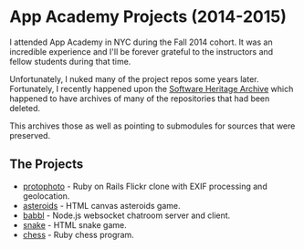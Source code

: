 # App Academy Projects (2014-2015)

I attended App Academy in NYC during the Fall 2014 cohort.
It was an incredible experience and I'll be forever grateful
to the instructors and fellow students during that time.

Unfortunately, I nuked many of the project repos some years later.
Fortunately, I recently happened upon the [Software Heritage Archive](https://archive.softwareheritage.org/)
which happened to have archives of many of the repositories that had been deleted.

This archives those as well as pointing to submodules for sources that were preserved.

## The Projects
* [protophoto](./protophoto/README.md) - Ruby on Rails Flickr clone with EXIF processing and geolocation.
* [asteroids](./asteroids/README.md) - HTML canvas asteroids game.
* [babbl](./babbl/README.md) - Node.js websocket chatroom server and client.
* [snake](./snake/README.md) - HTML snake game.
* [chess](./chess/README.md) - Ruby chess program.



